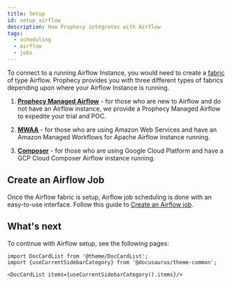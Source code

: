 ```yaml
---
title: Setup
id: setup_airflow
description: How Prophecy integrates with Airflow
tags:
  - scheduling
  - airflow
  - jobs
---
```


To connect to a running Airflow Instance, you would need to create a [fabric](/docs/concepts/fabrics/fabrics.md) of type Airflow.
Prophecy provides you with three different types of fabrics depending upon where your Airflow Instance is running.

1. **[Prophecy Managed Airflow](docs/Orchestration/airflow/prophecy-managed/prophecy-managed.md)** - for those who are new to Airflow and do not have an Airflow instance, we provide a Prophecy Managed Airflow to expedite your trial and POC.

2. **[MWAA](./mwaa.md)** - for those who are using Amazon Web Services and have an Amazon Managed Workflows for Apache Airflow instance running.

3. **[Composer](./composer.md)** - for those who are using Google Cloud Platform and have a GCP Cloud Composer Airflow instance running.

## Create an Airflow Job

Once the Airflow fabric is setup, Airflow job scheduling is done with an easy-to-use interface. Follow this guide to [Create an Airflow job](/docs/Orchestration/airflow/getting-started-with-low-code-airflow.md#2-create-an-airflow-job).

## What's next

To continue with Airflow setup, see the following pages:

```mdx-code-block
import DocCardList from '@theme/DocCardList';
import {useCurrentSidebarCategory} from '@docusaurus/theme-common';

<DocCardList items={useCurrentSidebarCategory().items}/>
```
